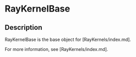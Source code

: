 # RayKernelBase

## Description

RayKernelBase is the base object for [RayKernels/index.md].

For more information, see [RayKernels/index.md].
